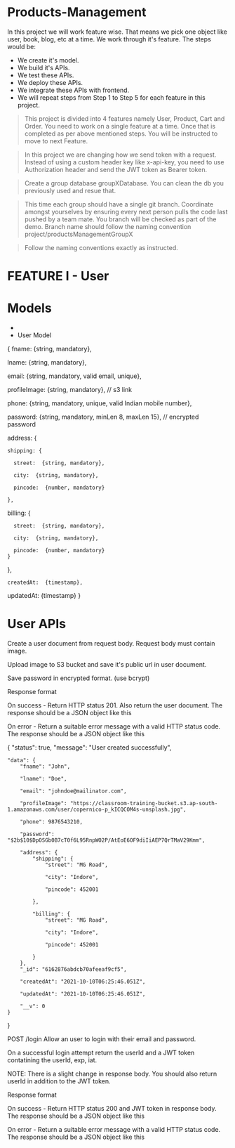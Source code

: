 # Products-Management
In this project we will work feature wise. That means we pick one object like user, book, blog, etc at a time. We work through it's feature. The steps would be:
*  We create it's model.
* We build it's APIs.
* We test these APIs.
* We deploy these APIs.
* We integrate these APIs with frontend.
* We will repeat steps from Step 1 to Step 5 for each feature in this project.

> This project is divided into 4 features namely User, Product, Cart and Order. You need to work on a single feature at a time. Once that is completed as per above     mentioned steps. You will be instructed to move to next Feature.


>  In this project we are changing how we send token with a request. Instead of using a custom header key like x-api-key, you need to use Authorization header and send the JWT token as Bearer token.

> Create a group database groupXDatabase. You can clean the db you previously used and resue that.

> This time each group should have a single git branch. Coordinate amongst yourselves by ensuring every next person pulls the code last pushed by a team mate. You branch will be checked as part of the demo. Branch name should follow the naming convention project/productsManagementGroupX

> Follow the naming conventions exactly as instructed.

# FEATURE I - User

# Models

*
*   User Model

{ 
  fname:  {string, mandatory},
  
  lname:  {string, mandatory},
  
  email:  {string, mandatory, valid email, unique},
  
  profileImage:  {string, mandatory}, // s3 link
  
  phone:  {string, mandatory, unique, valid Indian mobile number}, 
  
  password:  {string, mandatory, minLen 8, maxLen 15}, // encrypted password
  
  address: {
  
    shipping: {
    
      street:  {string, mandatory},
      
      city:  {string, mandatory},
      
      pincode:  {number, mandatory}
      
    },
    
    
   billing: {
   
      street:  {string, mandatory},
      
      city:  {string, mandatory},
      
      pincode:  {number, mandatory}
    }
  },

    createdAt:  {timestamp},
    
   updatedAt:  {timestamp}
}


# User APIs
Create a user document from request body. Request body must contain image.

Upload image to S3 bucket and save it's public url in user document.

Save password in encrypted format. (use bcrypt)

Response format

On success - Return HTTP status 201. Also return the user document. The response should be a JSON object like this

On error - Return a suitable error message with a valid HTTP status code. The response should be a JSON object like this

{
    "status": true,
    "message": "User created successfully",
    
    "data": {
        "fname": "John",
        
        "lname": "Doe",
        
        "email": "johndoe@mailinator.com",
        
        "profileImage": "https://classroom-training-bucket.s3.ap-south-1.amazonaws.com/user/copernico-p_kICQCOM4s-unsplash.jpg",
        
        "phone": 9876543210,
        
        "password": "$2b$10$DpOSGb0B7cT0f6L95RnpWO2P/AtEoE6OF9diIiAEP7QrTMaV29Kmm",
        
        "address": {
            "shipping": {
                "street": "MG Road",
                
                "city": "Indore",
                
                "pincode": 452001
                
            },
            
            "billing": {
                "street": "MG Road",
                
                "city": "Indore",
                
                "pincode": 452001
                
            }
        },
        "_id": "6162876abdcb70afeeaf9cf5",
        
        "createdAt": "2021-10-10T06:25:46.051Z",
        
        "updatedAt": "2021-10-10T06:25:46.051Z",
        
        "__v": 0
    }
}

POST /login
Allow an user to login with their email and password.

On a successful login attempt return the userId and a JWT token contatining the userId, exp, iat.

NOTE: There is a slight change in response body. You should also return userId in addition to the JWT token.


Response format

On success - Return HTTP status 200 and JWT token in response body. The response should be a JSON object like this

On error - Return a suitable error message with a valid HTTP status code. The response should be a JSON object like this
